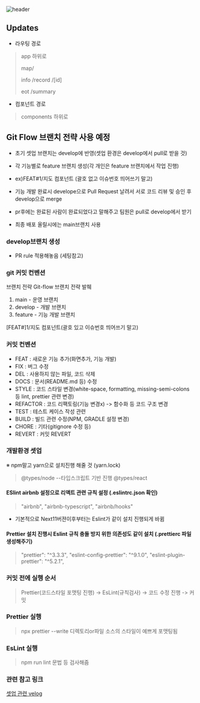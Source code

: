 ![header](https://capsule-render.vercel.app/api?type=waving&color=238636&height=300&section=header&text=ReadySetGo&fontSize=70&animation=fadeIn&fontAlignY=38&desc=Frontend&descAlignY=60&fontColor=ffffff)


## Updates
- 라우팅 경로
> app 하위로
> 
> map/
>
> info /record /[id]
>
> eot /summary

- 컴포넌트 경로
> components 하위로


## Git Flow 브랜치 전략 사용 예정

- 초기 셋업 브랜치는 develop에 반영(셋업 환경은 develop에서 pull로 받을 것)

- 각 기능별로 feature 브랜치 생성(각 개인은 feature 브랜치에서 작업 진행)

- ex)FEAT#1/지도 컴포넌트 (괄호 없고 이슈번호 띄어쓰기 말고)

- 기능 개발 완료시 develope으로 Pull Request 날려서 서로 코드 리뷰 및 승인 후 develop으로 merge

- pr후에는 완료된 사람이 완료되었다고 말해주고 팀원은 pull로 develop에서 받기

- 최종 배포 올릴시에는 main브랜치 사용

### develop브랜치 생성

- PR rule 적용해놓음 (세팅참고) 

### git 커밋 컨벤션

브랜치 전략
Git-flow 브랜치 전략 발췌
1) main - 운영 브랜치
2) develop - 개발 브랜치
3) feature - 기능 개발 브랜치

[FEAT#]1/지도 컴포넌트(괄호 있고 이슈번호 띄어쓰기 말고)

### 커밋 컨벤션
- FEAT : 새로운 기능 추가(화면추가, 기능 개발)
- FIX : 버그 수정
- DEL : 사용하지 않는 파일, 코드 삭제
- DOCS : 문서(README.md 등) 수정
- STYLE : 코드 스타일 변경(white-space, formatting, missing-semi-colons 등 lint, prettier 관련 변경)
- REFACTOR : 코드 리팩토링(기능 변경x) -> 함수화 등 코드 구조 변경
- TEST : 테스트 케이스 작성 관련
- BUILD : 빌드 관련 수정(NPM, GRADLE 설정 변경)
- CHORE : 기타(gitignore 수정 등)
- REVERT : 커밋 REVERT


### 개발환경 셋업
※ npm말고 yarn으로 설치진행 해줄 것 (yarn.lock)
> @types/node --타입스크립트 기반 진행
> @types/react

#### ESlint airbnb 설정으로 리액트 관련 규칙 설정 (.eslintrc.json 확인)
> "airbnb",
    "airbnb-typescript",
    "airbnb/hooks"
- 기본적으로 Next11버젼이후부터는 Eslint가 같이 설치 진행되게 바뀜

#### Prettier 설치 진행시 Eslint 규칙 충돌 방지 위한 의존성도 같이 설치 (.prettierc 파일 생성해주기)
>   "prettier": "^3.3.3",
    "eslint-config-prettier": "^9.1.0",
    "eslint-plugin-prettier": "^5.2.1",

### 커밋 전에 실행 순서
> Prettier(코드스타일 포맷팅 진행) -> EsLint(규칙검사) -> 코드 수정 진행 -> 커밋

### Prettier 실행

> npx prettier --write 디렉토리or파일
소스의 스타일이 예쁘게 포맷팅됨

### EsLint 실행
> npm run lint 
문법 등 검사해줌

### 관련 참고 링크
[셋업 관련 velog](https://velog.io/@xmun74/Next.js-TS%EC%97%90%EC%84%9C-ESLint-Prettier-%EC%84%A4%EC%A0%95%ED%95%98%EA%B8%B0)


